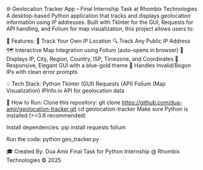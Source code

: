 🌐 Geolocation Tracker App – Final Internship Task at Rhombix Technologies
A desktop-based Python application that tracks and displays geolocation information using IP addresses. Built with Tkinter for the GUI, Requests for API handling, and Folium for map visualization, this project allows users to:

🚀 Features:
📍 Track Your Own IP Location
🔍 Track Any Public IP Address
🗺️ Interactive Map Integration using Folium (auto-opens in browser)
🧭 Displays IP, City, Region, Country, ISP, Timezone, and Coordinates
🎨 Responsive, Elegant GUI with a blue-gold theme
📌 Handles Invalid/Bogon IPs with clean error prompts

💡 Tech Stack:
Python
Tkinter (GUI)
Requests (API)
Folium (Map Visualization)
IPInfo.io API for geolocation data

📂 How to Run:
Clone this repository:
git clone https://github.com/dua-amir/geolocation-tracker.git
cd geolocation-tracker
Make sure Python is installed (>=3.6 recommended)

Install dependencies:
pip install requests folium

Run the code:
python geo_tracker.py

🎓 Created By:
Dua Amir
Final Task for Python Internship @ Rhombix Technologies
© 2025

